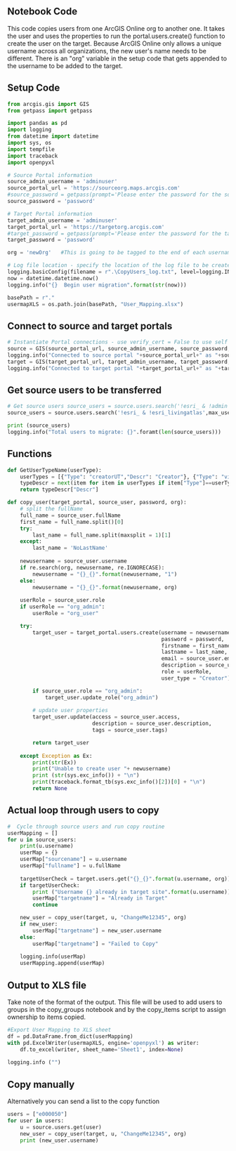 ## Notebook Code

This code copies users from one ArcGIS Online org to another one. 
It takes the user and uses the properties to run the portal.users.create() function to create the user on the target. 
  Because ArcGIS Online only allows a unique username across all organizations, the new user's name needs to be different.  There is an "org" variable in the setup code that gets appended to the username to be added to the target.  


## Setup Code

```python
from arcgis.gis import GIS
from getpass import getpass

import pandas as pd
import logging
from datetime import datetime
import sys, os
import tempfile
import traceback
import openpyxl

# Source Portal information
source_admin_username = 'adminuser'
source_portal_url = 'https://sourceorg.maps.arcgis.com'
#source_password = getpass(prompt='Please enter the password for the source Portal') # This will prompt you for the password rather then storing it
source_password = 'password'

# Target Portal information
target_admin_username = 'adminuser'
target_portal_url = 'https://targetorg.arcgis.com'
#target_password = getpass(prompt='Please enter the password for the target Portal') # This will prompt you for the password rather then storing it
target_password = 'password'

org = 'newOrg'   #This is going to be tagged to the end of each username

# Log file location - specify the location of the log file to be created
logging.basicConfig(filename = r".\CopyUsers_log.txt", level=logging.INFO)
now = datetime.datetime.now()
logging.info("{}  Begin user migration".format(str(now)))

basePath = r"."
usermapXLS = os.path.join(basePath, "User_Mapping.xlsx")
```

## Connect to source and target portals

```python
# Instantiate Portal connections - use verify_cert = False to use self signed SSL
source = GIS(source_portal_url, source_admin_username, source_password, verify_cert = False, expiration = 9999)
logging.info("Connected to source portal "+source_portal_url+" as "+source_admin_username)
target = GIS(target_portal_url, target_admin_username, target_password, verify_cert = False)
logging.info("Connected to target portal "+target_portal_url+" as "+target_admin_username)
```

## Get source users to be transferred

```python
# Get source users source_users = source.users.search('!esri_ & !admin',max_users=99999)
source_users = source.users.search('!esri_ & !esri_livingatlas',max_users=99999)

print (source_users)
logging.info("Total users to migrate: {}".foramt(len(source_users)))
```

## Functions

```python
def GetUserTypeName(userType):
    userTypes = [{"Type": "creatorUT","Descr": "Creator"}, {"Type": "viewerUT","Descr": "Viewer"}]
    typeDescr = next(item for item in userTypes if item["Type"]==userType)
    return typeDescr["Descr"]

def copy_user(target_portal, source_user, password, org):
    # split the fullName
    full_name = source_user.fullName
    first_name = full_name.split()[0]
    try:
        last_name = full_name.split(maxsplit = 1)[1]
    except:
        last_name = 'NoLastName'
    
    newusername = source_user.username
    if re.search(org, newusername, re.IGNORECASE):
        newusername = "{}_{}".format(newusername, "1")
    else:
        newusername = "{}_{}".format(newusername, org)
        
    userRole = source_user.role
    if userRole == "org_admin":
        userRole = "org_user"

    try: 
        target_user = target_portal.users.create(username = newusername,
                                                 password = password, 
                                                 firstname = first_name, 
                                                 lastname = last_name, 
                                                 email = source_user.email, 
                                                 description = source_user.description, 
                                                 role = userRole,
                                                 user_type = "Creator")

        if source_user.role == "org_admin":
            target_user.update_role("org_admin")
        
        # update user properties
        target_user.update(access = source_user.access, 
                           description = source_user.description, 
                           tags = source_user.tags)

        return target_user
    
    except Exception as Ex:
        print(str(Ex))
        print("Unable to create user "+ newusername)
        print (str(sys.exc_info()) + "\n")
        print(traceback.format_tb(sys.exc_info()[2])[0] + "\n")
        return None
```

## Actual loop through users to copy

```python
#  Cycle through source users and run copy routine
userMapping = []
for u in source_users:
    print(u.username)
    userMap = {}
    userMap["sourcename"] = u.username
    userMap["fullname"] = u.fullName
    
    targetUserCheck = target.users.get("{}_{}".format(u.username, org))
    if targetUserCheck:
        print ("Username {} already in target site".format(u.username))
        userMap["targetname"] = "Already in Target"
        continue

    new_user = copy_user(target, u, "ChangeMe12345", org)
    if new_user:
        userMap["targetname"] = new_user.username
    else:
        userMap["targetname"] = "Failed to Copy"
    
    logging.info(userMap)
    userMapping.append(userMap)
```

## Output to XLS file
Take note of the format of the output.  This file will be used to add users to groups in the copy_groups notebook and by the copy_items script to assign ownership to items copied. 

```python
#Export User Mapping to XLS sheet
df = pd.DataFrame.from_dict(userMapping)
with pd.ExcelWriter(usermapXLS, engine='openpyxl') as writer:
    df.to_excel(writer, sheet_name='Sheet1', index=None)
    
logging.info ("")
```

## Copy manually
Alternatively you can send a list to the copy function

```python
users = ["e000050"]
for user in users:
    u = source.users.get(user)
    new_user = copy_user(target, u, "ChangeMe12345", org)
    print (new_user.username)
```
